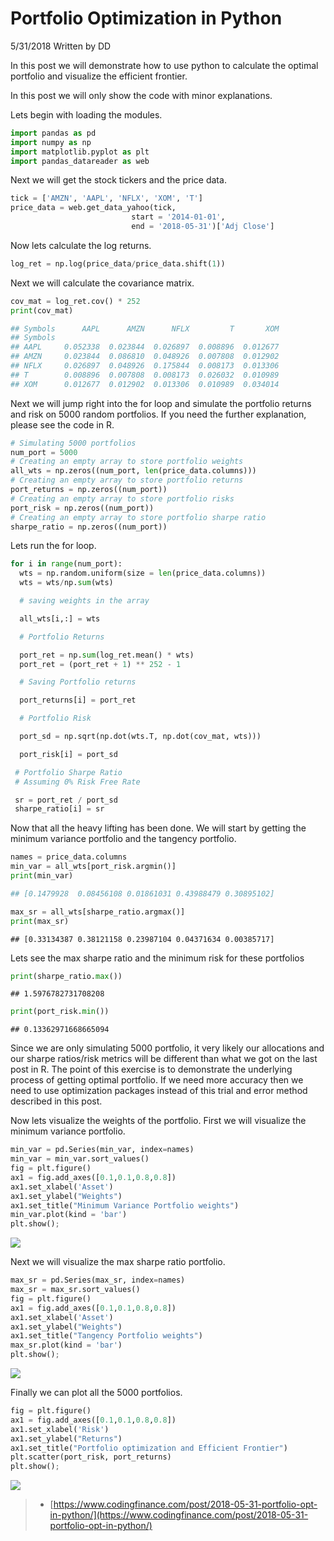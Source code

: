 # Portfolio Optimization in Python

5/31/2018 Written by DD

In this post we will demonstrate how to use python to calculate the optimal portfolio and visualize the efficient frontier.

In this post we will only show the code with minor explanations.

Lets begin with loading the modules.

```python
import pandas as pd
import numpy as np
import matplotlib.pyplot as plt
import pandas_datareader as web
```

Next we will get the stock tickers and the price data.

```python
tick = ['AMZN', 'AAPL', 'NFLX', 'XOM', 'T']
price_data = web.get_data_yahoo(tick,
                           start = '2014-01-01',
                           end = '2018-05-31')['Adj Close']
```

Now lets calculate the log returns.

```python
log_ret = np.log(price_data/price_data.shift(1))
```

Next we will calculate the covariance matrix.

```python
cov_mat = log_ret.cov() * 252
print(cov_mat)
```

```python
## Symbols      AAPL      AMZN      NFLX         T       XOM
## Symbols                                                  
## AAPL     0.052338  0.023844  0.026897  0.008896  0.012677
## AMZN     0.023844  0.086810  0.048926  0.007808  0.012902
## NFLX     0.026897  0.048926  0.175844  0.008173  0.013306
## T        0.008896  0.007808  0.008173  0.026032  0.010989
## XOM      0.012677  0.012902  0.013306  0.010989  0.034014
```

Next we will jump right into the for loop and simulate the portfolio returns and risk on 5000 random portfolios. If you need the further explanation, please see the code in R.

```python
# Simulating 5000 portfolios
num_port = 5000
# Creating an empty array to store portfolio weights
all_wts = np.zeros((num_port, len(price_data.columns)))
# Creating an empty array to store portfolio returns
port_returns = np.zeros((num_port))
# Creating an empty array to store portfolio risks
port_risk = np.zeros((num_port))
# Creating an empty array to store portfolio sharpe ratio
sharpe_ratio = np.zeros((num_port))
```

Lets run the for loop.

```python
for i in range(num_port):
  wts = np.random.uniform(size = len(price_data.columns))
  wts = wts/np.sum(wts)

  # saving weights in the array

  all_wts[i,:] = wts
```

```python
  # Portfolio Returns

  port_ret = np.sum(log_ret.mean() * wts)
  port_ret = (port_ret + 1) ** 252 - 1
```

```python
  # Saving Portfolio returns

  port_returns[i] = port_ret
```

```python
  # Portfolio Risk

  port_sd = np.sqrt(np.dot(wts.T, np.dot(cov_mat, wts)))

  port_risk[i] = port_sd
```

```python
 # Portfolio Sharpe Ratio
 # Assuming 0% Risk Free Rate

 sr = port_ret / port_sd
 sharpe_ratio[i] = sr
```

Now that all the heavy lifting has been done. We will start by getting the minimum variance portfolio and the tangency portfolio.

```python
names = price_data.columns
min_var = all_wts[port_risk.argmin()]
print(min_var)
```

```python
## [0.1479928  0.08456108 0.01861031 0.43988479 0.30895102]
```

```python
max_sr = all_wts[sharpe_ratio.argmax()]
print(max_sr)
```

```text
## [0.33134387 0.38121158 0.23987104 0.04371634 0.00385717]
```

Lets see the max sharpe ratio and the minimum risk for these portfolios

```python
print(sharpe_ratio.max())
```

```text
## 1.5976782731708208
```

```python
print(port_risk.min())
```

```text
## 0.13362971668665094
```

Since we are only simulating 5000 portfolio, it very likely our allocations and our sharpe ratios/risk metrics will be different than what we got on the last post in R. The point of this exercise is to demonstrate the underlying process of getting optimal portfolio. If we need more accuracy then we need to use optimization packages instead of this trial and error method described in this post.

Now lets visualize the weights of the portfolio. First we will visualize the minimum variance portfolio.

```python
min_var = pd.Series(min_var, index=names)
min_var = min_var.sort_values()
fig = plt.figure()
ax1 = fig.add_axes([0.1,0.1,0.8,0.8])
ax1.set_xlabel('Asset')
ax1.set_ylabel("Weights")
ax1.set_title("Minimum Variance Portfolio weights")
min_var.plot(kind = 'bar')
plt.show();
```

![](https://www.codingfinance.com/post/2018-05-31-portfolio-opt-in-Python_files/figure-html/unnamed-chunk-10-1.png)

Next we will visualize the max sharpe ratio portfolio.

```python
max_sr = pd.Series(max_sr, index=names)
max_sr = max_sr.sort_values()
fig = plt.figure()
ax1 = fig.add_axes([0.1,0.1,0.8,0.8])
ax1.set_xlabel('Asset')
ax1.set_ylabel("Weights")
ax1.set_title("Tangency Portfolio weights")
max_sr.plot(kind = 'bar')
plt.show();
```

![](https://www.codingfinance.com/post/2018-05-31-portfolio-opt-in-Python_files/figure-html/unnamed-chunk-11-1.png)

Finally we can plot all the 5000 portfolios.

```python
fig = plt.figure()
ax1 = fig.add_axes([0.1,0.1,0.8,0.8])
ax1.set_xlabel('Risk')
ax1.set_ylabel("Returns")
ax1.set_title("Portfolio optimization and Efficient Frontier")
plt.scatter(port_risk, port_returns)
plt.show();
```

![](https://www.codingfinance.com/post/2018-05-31-portfolio-opt-in-Python_files/figure-html/unnamed-chunk-12-1.png)

> * [https://www.codingfinance.com/post/2018-05-31-portfolio-opt-in-python/](https://www.codingfinance.com/post/2018-05-31-portfolio-opt-in-python/)

